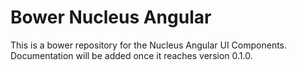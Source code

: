 # Bower Nucleus Angular #

This is a bower repository for the Nucleus Angular UI Components.  Documentation will be added once it reaches version 0.1.0.
